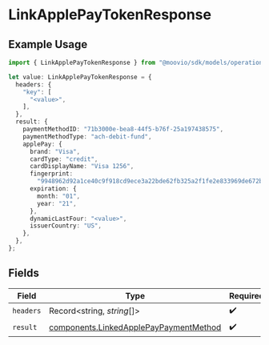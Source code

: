 # LinkApplePayTokenResponse

## Example Usage

```typescript
import { LinkApplePayTokenResponse } from "@moovio/sdk/models/operations";

let value: LinkApplePayTokenResponse = {
  headers: {
    "key": [
      "<value>",
    ],
  },
  result: {
    paymentMethodID: "71b3000e-bea8-44f5-b76f-25a197438575",
    paymentMethodType: "ach-debit-fund",
    applePay: {
      brand: "Visa",
      cardType: "credit",
      cardDisplayName: "Visa 1256",
      fingerprint:
        "9948962d92a1ce40c9f918cd9ece3a22bde62fb325a2f1fe2e833969de672ba3",
      expiration: {
        month: "01",
        year: "21",
      },
      dynamicLastFour: "<value>",
      issuerCountry: "US",
    },
  },
};
```

## Fields

| Field                                                                                            | Type                                                                                             | Required                                                                                         | Description                                                                                      |
| ------------------------------------------------------------------------------------------------ | ------------------------------------------------------------------------------------------------ | ------------------------------------------------------------------------------------------------ | ------------------------------------------------------------------------------------------------ |
| `headers`                                                                                        | Record<string, *string*[]>                                                                       | :heavy_check_mark:                                                                               | N/A                                                                                              |
| `result`                                                                                         | [components.LinkedApplePayPaymentMethod](../../models/components/linkedapplepaypaymentmethod.md) | :heavy_check_mark:                                                                               | N/A                                                                                              |